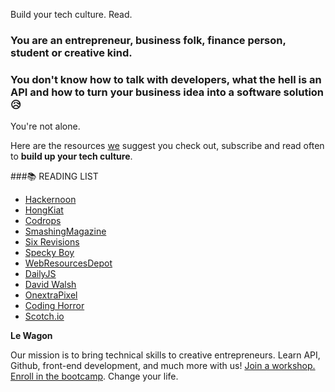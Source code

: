 Build your tech culture. Read.

### You are an entrepreneur, business folk, finance person, student or creative kind.

### You don't know how to talk with developers, what the hell is an API and how to turn your business idea into a software solution 😥

You're not alone.

Here are the resources [we](http://github.com/lewagon) suggest you check out, subscribe and read often to **build up your tech culture**.

###📚 READING LIST

* [Hackernoon](http://hackernoon.com/)
* [HongKiat](http://www.hongkiat.com/)
* [Codrops](https://tympanus.net/codrops/)
* [SmashingMagazine](http://www.smashingmagazine.com)
* [Six Revisions](sixrevisions.com)
* [Specky Boy](speckyboy.com)
* [WebResourcesDepot](webresourcesdepot.com)
* [DailyJS](dailyjs.com)
* [David Walsh](davidwalsh.name)
* [OnextraPixel](onextrapixel.com)
* [Coding Horror](blog.codinghorror.com)
* [Scotch.io](scotch.io)


**Le Wagon**

Our mission is to bring technical skills to creative entrepreneurs. Learn API, Github, front-end development, and much more with us! [Join a workshop. Enroll in the bootcamp](https://www.lewagon.com/shanghai). Change your life.